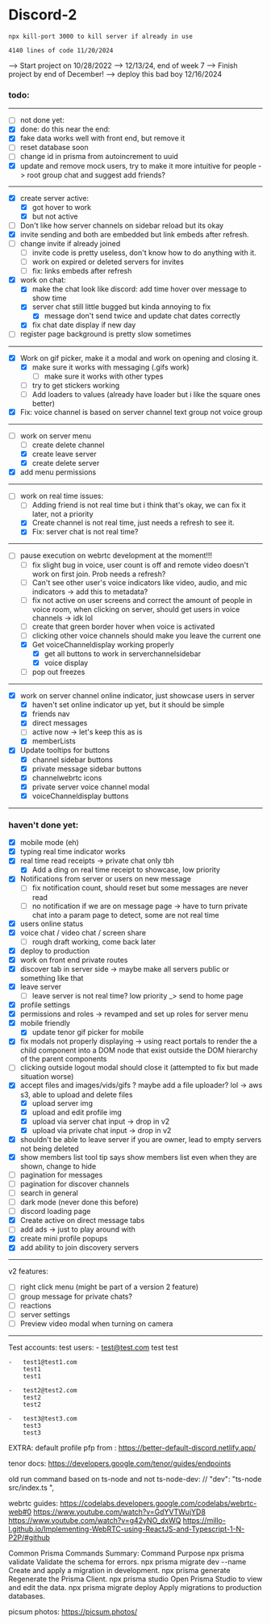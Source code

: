 # Discord-2
    npx kill-port 3000 to kill server if already in use

    4140 lines of code 11/20/2024

--> Start project on 10/28/2022
--> 12/13/24, end of week 7
--> Finish project by end of December!
--> deploy this bad boy 12/16/2024

### todo: 
---
- [ ] not done yet:
- [x] done: 
do this near the end:
- [x] fake data works well with front end, but remove it
- [ ] reset database soon 
- [ ] change id in prisma from autoincrement to uuid
- [x] update and remove mock users, try to make it more intuitive for people -> root group chat and suggest add friends?
---



- [x] create server active: 
    - [x] got hover to work 
    - [x] but not active
- [ ] Don't like how server channels on sidebar reload but its okay
- [x] invite sending and both are embedded but link embeds after refresh.
- [ ] change invite if already joined
    - [ ] invite code is pretty useless, don't know how to do anything with it.
    - [ ] work on expired or deleted servers for invites
    - [ ] fix: links embeds after refresh 

- [x] work on chat:
    - [x] make the chat look like discord: add time hover over message to show time
    - [x] server chat still little bugged but kinda annoying to fix 
        - [x] message don't send twice and update chat dates correctly
    - [x] fix chat date display if new day
- [ ] register page background is pretty slow sometimes
---

- [x] Work on gif picker, make it a modal and work on opening and closing it. 
    - [x] make sure it works with messaging (.gifs work)
        - [ ] make sure it works with other types
    - [ ] try to get stickers working
    - [ ] Add loaders to values (already have loader but i like the square ones better)
- [x] Fix: voice channel is based on server channel text group not voice group
---

- [ ] work on server menu
    - [ ] create delete channel 
    - [x] create leave server
    - [x] create delete server
- [x] add menu permissions
---

- [ ] work  on real time issues: 
    - [ ] Adding friend is not real time but i think that's okay, we can fix it later, not a priority 
    - [x] Create channel is not real time, just needs a refresh
    to see it.
    - [x] Fix: server chat is not real time?
---

- [ ] pause execution on webrtc development at the moment!!!
    - [ ] fix slight bug in voice, user count is off and remote video doesn't work on first join. Prob needs a refresh?
    - [ ] Can't see other user's voice indicators like video, audio, and mic indicators -> add this to metadata?
    - [ ] fix not active on user screens and correct the amount of people in voice room, when clicking on server, should get users in voice channels -> idk lol 
    - [ ] create that green border hover when voice is activated
    - [ ] clicking other voice channels should make you leave the current one
    - [x] Get voiceChanneldisplay working properly
        - [x] get all buttons to work in serverchannelsidebar 
        - [x] voice display
    - [ ] pop out freezes
---

- [x] work on server channel online indicator, just showcase users in server
    - [x] haven't set online indicator up yet, but it should be simple
    - [x] friends nav
    - [x] direct messages 
    - [ ] active now -> let's keep this as is
    - [x] memberLists
- [x] Update tooltips for buttons 
    - [x] channel sidebar buttons
    - [x] private message sidebar buttons   
    - [x] channelwebrtc icons
    - [x] private server voice channel modal
    - [x] voiceChanneldisplay buttons
---
### haven't done yet:
- [x]  mobile mode (eh)
- [x]  typing real time indicator works
- [x]  real time read receipts -> private chat only tbh
    - [x] Add a ding on real time receipt to showcase, low priority
- [x]  Notifications from server or users on new message
    - [ ] fix notification count, should reset but some messages are never read
    - [ ] no notification if we are on message page -> have to turn private chat into a param page to detect, some are not real time
- [x]  users online status
- [x]  voice chat / video chat / screen share
    - [ ] rough draft working, come back later
- [x] deploy to production
- [x] work on front end private routes
- [x]  discover tab in server side -> maybe make all servers public or something like that
- [x] leave server 
    - [ ]  leave server is not real time? low priority _> send to home page
- [x] profile settings
- [x]  permissions and roles -> revamped and set up roles for server menu
- [x] mobile friendly
    - [x] update tenor gif picker for mobile
- [x] fix modals not properly displaying -> using react portals to render the a child component into a DOM node that exist outside the DOM hierarchy of the parent components
- [ ] clicking outside logout modal should close it (attempted to fix but made situation worse)
- [x] accept files and images/vids/gifs ? maybe add a file uploader? lol -> aws s3, able to upload and delete files
    - [x] upload server img
    - [x] upload and edit profile img
    - [x] upload via server chat input -> drop in v2
    - [x] upload via private chat input -> drop in v2
- [x] shouldn't be able to leave server if you are owner, lead to empty servers not being deleted
- [x] show members list tool tip says show members list even when they are shown, change to hide
- [ ] pagination for messages
- [ ] pagination for discover channels
- [ ] search in general
- [ ] dark mode (never done this before)
- [ ] discord loading page
- [x] Create active on direct message tabs 
- [ ] add ads -> just to play around with
- [x] create mini profile popups
- [x] add ability to join discovery servers
---
v2 features:
- [ ] right click menu (might be part of a version 2 feature)
- [ ] group message for private chats?
- [ ] reactions
- [ ] server settings
- [ ] Preview video modal when turning on camera
---


Test accounts:
test users:
    -   test@test.com
        test
        test
        
    -   test1@test1.com
        test1
        test1

    -   test2@test2.com
        test2
        test2

    -   test3@test3.com
        test3
        test3


EXTRA:
default profile pfp from : https://better-default-discord.netlify.app/

tenor docs: https://developers.google.com/tenor/guides/endpoints

    
old run command based on ts-node and not ts-node-dev: // "dev": "ts-node src/index.ts ",

webrtc guides: 
https://codelabs.developers.google.com/codelabs/webrtc-web#0
https://www.youtube.com/watch?v=GdYVTWujYD8
https://www.youtube.com/watch?v=g42yNO_dxWQ
https://millo-l.github.io/Implementing-WebRTC-using-ReactJS-and-Typescript-1-N-P2P/#github

Common Prisma Commands Summary:
Command	Purpose
npx prisma validate	Validate the schema for errors.
npx prisma migrate dev --name	Create and apply a migration in development.
npx prisma generate	Regenerate the Prisma Client.
npx prisma studio	Open Prisma Studio to view and edit the data.
npx prisma migrate deploy	Apply migrations to production databases.

picsum photos: https://picsum.photos/
